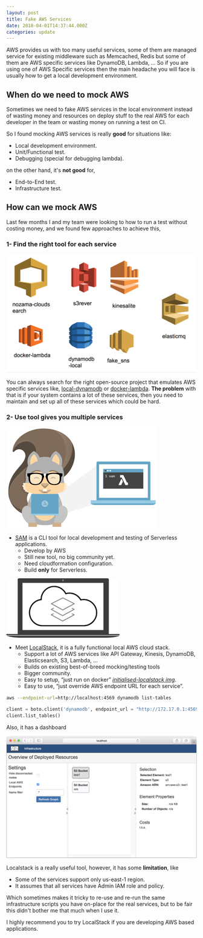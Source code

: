 ```yaml
---
layout: post
title: Fake AWS Services
date: 2018-04-01T14:37:44.000Z
categories: update
---
```

AWS provides us with too many useful services, some of them are managed service for existing middleware such as Memcached, Redis but some of them are AWS specific services like DynamoDB, Lambda, … So if you are using one of AWS Specific services then the main headache you will face is usually how to get a local development environment.

## When do we need to mock AWS

Sometimes we need to fake AWS services in the local environment instead of wasting money and resources on deploy stuff to the real AWS for each developer in the team or wasting money on running a test on CI. 

So I found mocking AWS services is really **good** for situations like:
- Local development environment.
- Unit/Functional test.
- Debugging (special for debugging lambda).

on the other hand, it's **not good** for,
- End-to-End test.
- Infrastructure test.

## How can we mock AWS

Last few months I and my team were looking to how to run a test without costing money, and we found few approaches to achieve this,
### 1- Find the right tool for each service
<img src="/images/fulls/fake-aws-1.png" class="left image">

You can always search for the right open-source project that emulates AWS specific services like, [local-dynamodb](https://docs.aws.amazon.com/amazondynamodb/latest/developerguide/DynamoDBLocal.html) or [docker-lambda](https://github.com/lambci/docker-lambda).
**The problem** with that is if your system contains a lot of these services, then you need to maintain and set up all of these services which could be hard.

### 2- Use tool gives you multiple services

<img src="/images/fulls/sam-local-banner.png"  class="right image">

-  [SAM](https://github.com/awslabs/aws-sam-local) is a CLI tool for local development and testing of Serverless applications.
    - Develop by AWS
    - Still new tool, no big community yet.
    - Need cloudformation configuration.
    - Build **only** for Serverless.


<img src="/images/fulls/localstack.png"  class="left image">

- Meet [LocalStack](https://localstack.cloud/), it is a fully functional local AWS cloud stack.
    - Support a lot of AWS services like API Gateway, Kinesis, DynamoDB, Elasticsearch, S3, Lambda, ...
    - Builds on existing best-of-breed mocking/testing tools
    - Bigger community.
    - Easy to setup, “just run on docker” _[initialised-localstack img](https://github.com/markglh/initialised-localstack)_.
    - Easy to use, “just override AWS endpoint URL for each service”.

```bash
aws --endpoint-url=http://localhost:4569 dynamodb list-tables
```
```python
client = boto.client('dynamodb', endpoint_url = "http://172.17.0.1:4569/")
client.list_tables()
```

Also, it has a dashboard

<img src="/images/fulls/localstackdb.png"  class="fit image">

Localstack is a really useful tool, however, it has some **limitation**, like
- Some of the services support only us-east-1 region.
- It assumes that all services have Admin IAM role and policy.

Which sometimes makes it tricky to re-use and re-run the same infrastructure scripts you have on-place for the real services, but to be fair this didn't bother me that much when I use it.

I highly recommend you to try LocalStack if you are developing AWS based applications.